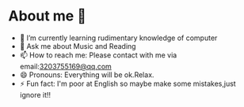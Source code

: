 # About me 👋

- 🌱 I’m currently learning rudimentary knowledge of computer
- 💬 Ask me about Music and Reading
- 📫 How to reach me: Please contact with me via email:3203755169@qq.com
- 😄 Pronouns: Everything will be ok.Relax.
- ⚡ Fun fact: I'm poor at English so maybe make some mistakes,just ignore it!!
